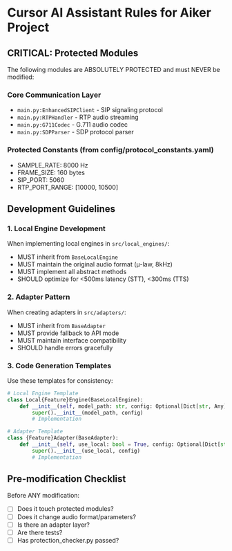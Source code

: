 # Cursor AI Assistant Rules for Aiker Project

## CRITICAL: Protected Modules

The following modules are ABSOLUTELY PROTECTED and must NEVER be modified:

### Core Communication Layer
- `main.py:EnhancedSIPClient` - SIP signaling protocol
- `main.py:RTPHandler` - RTP audio streaming
- `main.py:G711Codec` - G.711 audio codec
- `main.py:SDPParser` - SDP protocol parser

### Protected Constants (from config/protocol_constants.yaml)
- SAMPLE_RATE: 8000 Hz
- FRAME_SIZE: 160 bytes
- SIP_PORT: 5060
- RTP_PORT_RANGE: [10000, 10500]

## Development Guidelines

### 1. Local Engine Development
When implementing local engines in `src/local_engines/`:
- MUST inherit from `BaseLocalEngine`
- MUST maintain the original audio format (μ-law, 8kHz)
- MUST implement all abstract methods
- SHOULD optimize for <500ms latency (STT), <300ms (TTS)

### 2. Adapter Pattern
When creating adapters in `src/adapters/`:
- MUST inherit from `BaseAdapter`
- MUST provide fallback to API mode
- MUST maintain interface compatibility
- SHOULD handle errors gracefully

### 3. Code Generation Templates
Use these templates for consistency:
```python
# Local Engine Template
class Local{Feature}Engine(BaseLocalEngine):
    def __init__(self, model_path: str, config: Optional[Dict[str, Any]] = None):
        super().__init__(model_path, config)
        # Implementation

# Adapter Template  
class {Feature}Adapter(BaseAdapter):
    def __init__(self, use_local: bool = True, config: Optional[Dict[str, Any]] = None):
        super().__init__(use_local, config)
        # Implementation
```

## Pre-modification Checklist
Before ANY modification:
- [ ] Does it touch protected modules?
- [ ] Does it change audio format/parameters?
- [ ] Is there an adapter layer?
- [ ] Are there tests?
- [ ] Has protection_checker.py passed? 